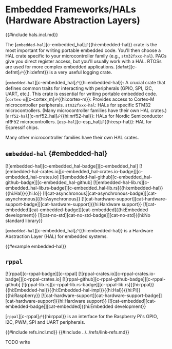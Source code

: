 # Embedded Frameworks/HALs (Hardware Abstraction Layers)

{{#include hals.incl.md}}

The [`embedded-hal`][c-embedded_hal]⮳{{hi:embedded-hal}} crate is the most important for writing portable embedded code. You'll then choose a HAL crate specific to your microcontroller family (e.g., `stm32fxxx-hal`). PACs give you direct register access, but you'll usually work with a HAL. RTOSs are used for more complex embedded applications. [`defmt`][c-defmt]⮳{{hi:defmt}} is a very useful logging crate.

[`embedded-hal`][c-embedded_hal]⮳{{hi:embedded-hal}}: A crucial crate that defines common traits for interacting with peripherals (GPIO, SPI, I2C, UART, etc.). This crate is essential for writing portable embedded code.
[`cortex-m`][c-cortex_m]⮳{{hi:cortex-m}}: Provides access to Cortex-M microcontroller peripherals.
`stm32fxxx-hal`: HALs for specific STM32 microcontrollers. (Many microcontroller families have their own HAL crates.)
[`nrf52-hal`][c-nrf52_hal]⮳{{hi:nrf52-hal}}: HALs for Nordic Semiconductor nRF52 microcontrollers.
[`esp-hal`][c-esp_hal]⮳{{hi:esp-hal}}: HAL for Espressif chips.

Many other microcontroller families have their own HAL crates.

## `embedded-hal` {#embedded-hal}

[![embedded-hal][c-embedded_hal-badge]][c-embedded_hal] [![embedded-hal-crates.io][c-embedded_hal-crates.io-badge]][c-embedded_hal-crates.io] [![embedded-hal-github][c-embedded_hal-github-badge]][c-embedded_hal-github] [![embedded-hal-lib.rs][c-embedded_hal-lib.rs-badge]][c-embedded_hal-lib.rs]{{hi:embedded-hal}}{{hi:Hal}}{{hi:Io}} [![cat-asynchronous][cat-asynchronous-badge]][cat-asynchronous]{{hi:Asynchronous}} [![cat-hardware-support][cat-hardware-support-badge]][cat-hardware-support]{{hi:Hardware support}} [![cat-embedded][cat-embedded-badge]][cat-embedded]{{hi:Embedded development}} [![cat-no-std][cat-no-std-badge]][cat-no-std]{{hi:No standard library}}

[`embedded-hal`][c-embedded_hal]⮳{{hi:embedded-hal}} is a Hardware Abstraction Layer (HAL) for embedded systems.

{{#example embedded-hal}}

## `rppal`

[![rppal][c-rppal-badge]][c-rppal] [![rppal-crates.io][c-rppal-crates.io-badge]][c-rppal-crates.io] [![rppal-github][c-rppal-github-badge]][c-rppal-github] [![rppal-lib.rs][c-rppal-lib.rs-badge]][c-rppal-lib.rs]{{hi:rppal}}{{hi:Embedded-hal}}{{hi:Embedded-hal-impl}}{{hi:Hal}}{{hi:Pi}}{{hi:Raspberry}} [![cat-hardware-support][cat-hardware-support-badge]][cat-hardware-support]{{hi:Hardware support}} [![cat-embedded][cat-embedded-badge]][cat-embedded]{{hi:Embedded development}}

[`rppal`][c-rppal]⮳{{hi:rppal}} is an interface for the Raspberry Pi's GPIO, I2C, PWM, SPI and UART peripherals.

{{#include refs.incl.md}}
{{#include ../../refs/link-refs.md}}

<div class="hidden">
TODO write
</div>
